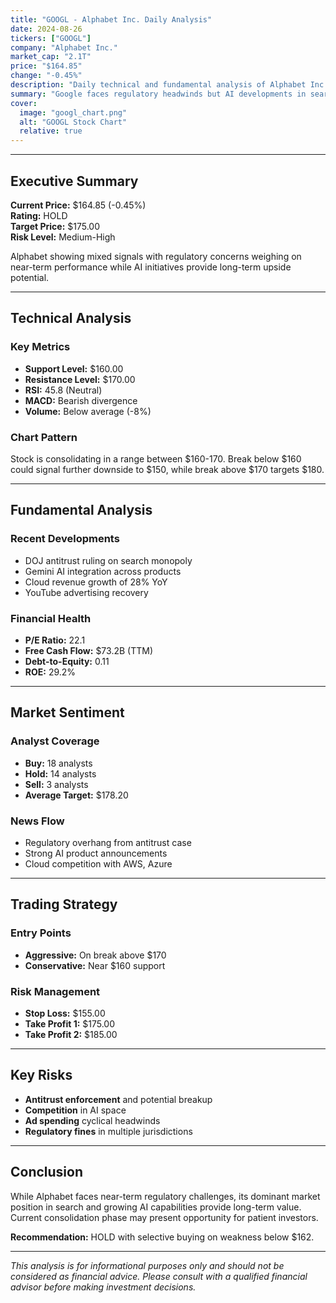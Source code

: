 ```yaml
---
title: "GOOGL - Alphabet Inc. Daily Analysis"
date: 2024-08-26
tickers: ["GOOGL"]
company: "Alphabet Inc."
market_cap: "2.1T"
price: "$164.85"
change: "-0.45%"
description: "Daily technical and fundamental analysis of Alphabet Inc. (GOOGL) stock performance, market sentiment, and trading recommendations."
summary: "Google faces regulatory headwinds but AI developments in search and cloud provide long-term growth catalysts. Stock consolidating near support levels."
cover:
  image: "googl_chart.png"
  alt: "GOOGL Stock Chart"
  relative: true
---
```


---

## Executive Summary

**Current Price:** $164.85 (-0.45%)  
**Rating:** HOLD  
**Target Price:** $175.00  
**Risk Level:** Medium-High

Alphabet showing mixed signals with regulatory concerns weighing on near-term performance while AI initiatives provide long-term upside potential.

---

## Technical Analysis

### Key Metrics

- **Support Level:** $160.00
- **Resistance Level:** $170.00
- **RSI:** 45.8 (Neutral)
- **MACD:** Bearish divergence
- **Volume:** Below average (-8%)

### Chart Pattern

Stock is consolidating in a range between $160-170. Break below $160 could signal further downside to $150, while break above $170 targets $180.

---

## Fundamental Analysis

### Recent Developments

- DOJ antitrust ruling on search monopoly
- Gemini AI integration across products
- Cloud revenue growth of 28% YoY
- YouTube advertising recovery

### Financial Health

- **P/E Ratio:** 22.1
- **Free Cash Flow:** $73.2B (TTM)
- **Debt-to-Equity:** 0.11
- **ROE:** 29.2%

---

## Market Sentiment

### Analyst Coverage

- **Buy:** 18 analysts
- **Hold:** 14 analysts
- **Sell:** 3 analysts
- **Average Target:** $178.20

### News Flow

- Regulatory overhang from antitrust case
- Strong AI product announcements
- Cloud competition with AWS, Azure

---

## Trading Strategy

### Entry Points

- **Aggressive:** On break above $170
- **Conservative:** Near $160 support

### Risk Management

- **Stop Loss:** $155.00
- **Take Profit 1:** $175.00
- **Take Profit 2:** $185.00

---

## Key Risks

- **Antitrust enforcement** and potential breakup
- **Competition** in AI space
- **Ad spending** cyclical headwinds
- **Regulatory fines** in multiple jurisdictions

---

## Conclusion

While Alphabet faces near-term regulatory challenges, its dominant market position in search and growing AI capabilities provide long-term value. Current consolidation phase may present opportunity for patient investors.

**Recommendation:** HOLD with selective buying on weakness below $162.

---

_This analysis is for informational purposes only and should not be considered as financial advice. Please consult with a qualified financial advisor before making investment decisions._
